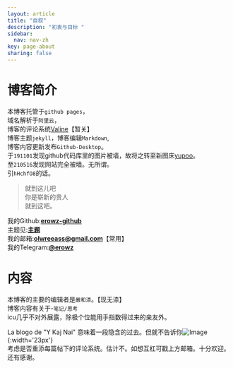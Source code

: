 ```yaml
---
layout: article
title: "自叙"
description: "初衷与目标 " 
sidebar:
  nav: nav-zh
key: page-about
sharing: false
---
```

# 博客简介

本博客托管于`github pages`，  
域名解析于`阿里云`，    
博客的评论系统[Valine](https://erowz.github.io/blog/2019/07/22/2/)【暂关】    
博客主题`jekyll`，博客编辑`Markdown`,  
博客内容更新发布`Github-Desktop`。  
于`191101`发现github代码库里的图片被墙，故将之转至新图床[yupoo](https://x.yupoo.com)。   
至`210516`发现网站完全被墙。无所谓。  
引`hHchfO8`的话。  
> 就到这儿吧  
> 你是崭新的贵人  
> 就到这吧。  
  
  
我的Github:[**erowz-github**](https://github.com/erowz)  
主题见:[**主题**](https://tianqi.name/)  
我的邮箱:[**olwreeass@gmail.com**](mailto:olwreeass@gmail.com)【常用】  
我的Telegram:[**@erowz**](https://t.me/erowz)  



# 内容

本博客的主要的编辑者是`嚴和渿`。【现无渿】  
博客内容有关于-`笔记/思考`  
icu几乎不对外展露，除极个位能用手指数得过来的亲友外。  

La blogo de "Y Kaj Nai" 意味着一段隐含的过去。但就不告诉你![Image](http://pic.yupoo.com/erowz/f8626a1f/d1445926.jpg){:width='23px'}  
考虑是否重添每篇帖下的评论系统。估计不。如想互杠可戳上方邮箱。十分欢迎。  
还有感谢。    

